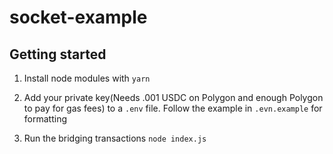 # socket-example

## Getting started
1. Install node modules with 
`yarn`

2. Add your private key(Needs .001 USDC on Polygon and enough Polygon to pay for gas fees) to a `.env` file. Follow the example in `.evn.example` for formatting

3. Run the bridging transactions
`node index.js`
